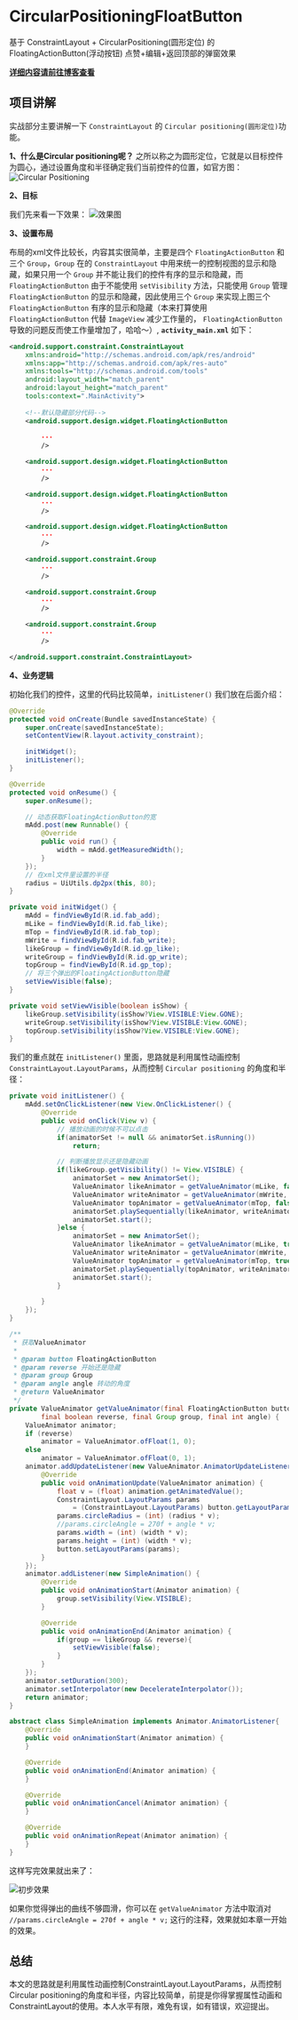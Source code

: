 # CircularPositioningFloatButton
基于 ConstraintLayout + CircularPositioning(圆形定位) 的 FloatingActionButton(浮动按钮) 点赞+编辑+返回顶部的弹窗效果

**[详细内容请前往博客查看](https://blog.csdn.net/CalledJoker/article/details/89306490)**

## 项目讲解
实战部分主要讲解一下 `ConstraintLayout` 的 `Circular positioning(圆形定位)`功能。

**1、什么是Circular positioning呢？**
之所以称之为圆形定位，它就是以目标控件为圆心，通过设置角度和半径确定我们当前控件的位置，如官方图：
![Circular Positioning](https://img-blog.csdnimg.cn/20190415093334636.png?x-oss-process=image/watermark,type_ZmFuZ3poZW5naGVpdGk,shadow_10,text_aHR0cHM6Ly9ibG9nLmNzZG4ubmV0L0NhbGxlZEpva2Vy,size_16,color_FFFFFF,t_70)

**2、目标**

我们先来看一下效果：
![效果图](https://mmbiz.qpic.cn/mmbiz_gif/MOu2ZNAwZwNUY4FqNvI53jRxjglHEKZVGauvf3oHEP49vzG049w1E8pmmblnbfib0GUsStY9h8QxRZfEuYzwAew/640?wx_fmt=gif&tp=webp&wxfrom=5&wx_lazy=1)

**3、设置布局**

布局的xml文件比较长，内容其实很简单，主要是四个 `FloatingActionButton` 和三个 `Group`，`Group` 在的 `ConstraintLayout` 中用来统一的控制视图的显示和隐藏，如果只用一个 `Group` 并不能让我们的控件有序的显示和隐藏，而 `FloatingActionButton` 由于不能使用 `setVisibility` 方法，只能使用 `Group` 管理 `FloatingActionButton` 的显示和隐藏，因此使用三个 `Group` 来实现上图三个 `FloatingActionButton` 有序的显示和隐藏（本来打算使用 `FloatingActionButton` 代替 `ImageView` 减少工作量的， `FloatingActionButton`导致的问题反而使工作量增加了，哈哈～）, **`activity_main.xml`** 如下：
```xml
<android.support.constraint.ConstraintLayout
	xmlns:android="http://schemas.android.com/apk/res/android"
    xmlns:app="http://schemas.android.com/apk/res-auto"
    xmlns:tools="http://schemas.android.com/tools"
    android:layout_width="match_parent"
    android:layout_height="match_parent"
    tools:context=".MainActivity">
    
    <!--默认隐藏部分代码-->
    <android.support.design.widget.FloatingActionButton
        
        ···
        />

    <android.support.design.widget.FloatingActionButton
        ···
        />

    <android.support.design.widget.FloatingActionButton
        ···
        />

    <android.support.design.widget.FloatingActionButton
        ···
        />

    <android.support.constraint.Group
        ···
        />

    <android.support.constraint.Group
        ···
        />

    <android.support.constraint.Group
        ···
        />

</android.support.constraint.ConstraintLayout>
```

**4、业务逻辑**

初始化我们的控件，这里的代码比较简单，`initListener()` 我们放在后面介绍：

```java
@Override
protected void onCreate(Bundle savedInstanceState) {
    super.onCreate(savedInstanceState);
    setContentView(R.layout.activity_constraint);

    initWidget();
    initListener();
}

@Override
protected void onResume() {
    super.onResume();

    // 动态获取FloatingActionButton的宽
    mAdd.post(new Runnable() {
        @Override
        public void run() {
            width = mAdd.getMeasuredWidth();
        }
    });
    // 在xml文件里设置的半径
    radius = UiUtils.dp2px(this, 80);
}

private void initWidget() {
    mAdd = findViewById(R.id.fab_add);
    mLike = findViewById(R.id.fab_like);
    mTop = findViewById(R.id.fab_top);
    mWrite = findViewById(R.id.fab_write);
    likeGroup = findViewById(R.id.gp_like);
    writeGroup = findViewById(R.id.gp_write);
    topGroup = findViewById(R.id.gp_top);
    // 将三个弹出的FloatingActionButton隐藏
    setViewVisible(false);
}

private void setViewVisible(boolean isShow) {
    likeGroup.setVisibility(isShow?View.VISIBLE:View.GONE);
    writeGroup.setVisibility(isShow?View.VISIBLE:View.GONE);
    topGroup.setVisibility(isShow?View.VISIBLE:View.GONE);
}
```

我们的重点就在 `initListener()` 里面，思路就是利用属性动画控制 `ConstraintLayout.LayoutParams`，从而控制 `Circular positioning` 的角度和半径：

```java 
private void initListener() {
    mAdd.setOnClickListener(new View.OnClickListener() {
        @Override
        public void onClick(View v) {
            // 播放动画的时候不可以点击
            if(animatorSet != null && animatorSet.isRunning())
                return;

            // 判断播放显示还是隐藏动画
            if(likeGroup.getVisibility() != View.VISIBLE) {
                animatorSet = new AnimatorSet();
                ValueAnimator likeAnimator = getValueAnimator(mLike, false, likeGroup,0);
                ValueAnimator writeAnimator = getValueAnimator(mWrite, false, writeGroup,45);
                ValueAnimator topAnimator = getValueAnimator(mTop, false, topGroup,90);
                animatorSet.playSequentially(likeAnimator, writeAnimator, topAnimator);
                animatorSet.start();
            }else {
                animatorSet = new AnimatorSet();
                ValueAnimator likeAnimator = getValueAnimator(mLike, true, likeGroup,0);
                ValueAnimator writeAnimator = getValueAnimator(mWrite, true, writeGroup,45);
                ValueAnimator topAnimator = getValueAnimator(mTop, true, topGroup,90);
                animatorSet.playSequentially(topAnimator, writeAnimator, likeAnimator);
                animatorSet.start();
            }

        }
    });
}

/**
 * 获取ValueAnimator
 * 
 * @param button FloatingActionButton
 * @param reverse 开始还是隐藏
 * @param group Group
 * @param angle angle 转动的角度
 * @return ValueAnimator
 */
private ValueAnimator getValueAnimator(final FloatingActionButton button, 
		final boolean reverse, final Group group, final int angle) {
    ValueAnimator animator;
    if (reverse)
        animator = ValueAnimator.ofFloat(1, 0);
    else
        animator = ValueAnimator.ofFloat(0, 1);
    animator.addUpdateListener(new ValueAnimator.AnimatorUpdateListener() {
        @Override
        public void onAnimationUpdate(ValueAnimator animation) {
            float v = (float) animation.getAnimatedValue();
            ConstraintLayout.LayoutParams params 
            	= (ConstraintLayout.LayoutParams) button.getLayoutParams();
            params.circleRadius = (int) (radius * v);
            //params.circleAngle = 270f + angle * v;
            params.width = (int) (width * v);
            params.height = (int) (width * v);
            button.setLayoutParams(params);
        }
    });
    animator.addListener(new SimpleAnimation() {
        @Override
        public void onAnimationStart(Animator animation) {
            group.setVisibility(View.VISIBLE);
        }

        @Override
        public void onAnimationEnd(Animator animation) {
            if(group == likeGroup && reverse){
                setViewVisible(false);
            }
        }
    });
    animator.setDuration(300);
    animator.setInterpolator(new DecelerateInterpolator());
    return animator;
}

abstract class SimpleAnimation implements Animator.AnimatorListener{
    @Override
    public void onAnimationStart(Animator animation) {
    }

    @Override
    public void onAnimationEnd(Animator animation) {
    }

    @Override
    public void onAnimationCancel(Animator animation) {
    }

    @Override
    public void onAnimationRepeat(Animator animation) {
    }
}
```


这样写完效果就出来了：

![初步效果](https://mmbiz.qpic.cn/mmbiz_gif/MOu2ZNAwZwNUY4FqNvI53jRxjglHEKZVhPyZZwzeJ9icHib5picsibOuVhs77icOlXDIn4r7Uu8xxtiaEBemicbeK5GIA/640?wx_fmt=gif&tp=webp&wxfrom=5&wx_lazy=1)

如果你觉得弹出的曲线不够圆滑，你可以在 `getValueAnimator` 方法中取消对 `//params.circleAngle = 270f + angle * v;` 这行的注释，效果就如本章一开始的效果。

## 总结
本文的思路就是利用属性动画控制ConstraintLayout.LayoutParams，从而控制Circular positioning的角度和半径，内容比较简单，前提是你得掌握属性动画和ConstraintLayout的使用。本人水平有限，难免有误，如有错误，欢迎提出。

